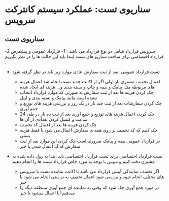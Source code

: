 # سناریوی تست: عملکرد سیستم کانترکت سرویس

## سناریوی تست

سرویس قرارداد شامل دو نوع قرارداد می باشد :
1- قرارداد عمومی و پیشفرض 
2- قرارداد اختصاصی
برای ساخت سناریو های تست ابتدا باید این حالت ها را در نظر بگیریم .

- تست قرارداد عمومی
  :بعد از ثبت سفارش عادی موارد زیر باید در نظر گرفته شود  
  - اعمال تخفیف مشتری بار اولی اگر از اکانت جدید تست انجام شد
   اعمال هزینه های مربوطه مثل پیامک و بیمه و چاپ و بسته بندی و... هزینه ای ایجاد شده
  - چک کردن هزینه ها بعد از ثبت سفارش به صورتی که موارد قرارداد انتخاب نشده است مانند پیامک و بسته بندی و لیبل 
  - چک کردن سفارشات بعد از ثبت چند بار در یک روز و بررسی هزینه های توزیع و جمع آوری 
  - چک کردن اعمال هزینه های توزیع و جمع آوری بعد از ثبت ده بار در طی 24 ساعت و کنسل کردن تعدادی از آن ها 
  - چک کردن هزینه ها بعد از اعمال کد تخفیف 
  - چک کنیم که کد تخفیف بر روی همه ی سفارش اعمال می شود یا فقط هزینه پستی
  - در قرارداد عمومی بیمه و پیامک ضروری است چک کردن این موارد بعد از ثبت سفارش که آیا اعمال شدن یا خیر

- تست قرارداد اختصاصی 
 برای تست قرارداد اختصاصی باید ابتدا به رول داده شده به مشتری دقت کنیم و سپس با توجه به مورد خاص قرارداد تست ها را انجام دهیم 

  - اگر تخفیف نمایندگی آپشن قرارداد می باشد با اکانت نماینده تست با سرویس های مختلف انجام شود و بررسی شود اعمال تخفیف به درستی انجام می شود یا خیر
  - در مورد جمع آوری چک شود که وقتی به نماینده ای جمع آوری منتطقه دیگه را میدهیم ایا اعمال میشود یا خیر 
  
